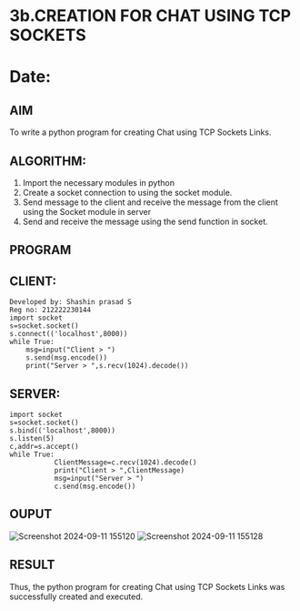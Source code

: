 # 3b.CREATION FOR CHAT USING TCP SOCKETS
# Date: 
## AIM
To write a python program for creating Chat using TCP Sockets Links.
## ALGORITHM:
1. Import the necessary modules in python
2. Create a socket connection to using the socket module.
3. Send message to the client and receive the message from the client using the Socket module in
 server
4. Send and receive the message using the send function in socket.
## PROGRAM 
## CLIENT: 
```
Developed by: Shashin prasad S
Reg no: 212222230144
import socket 
s=socket.socket() 
s.connect(('localhost',8000)) 
while True: 
    msg=input("Client > ") 
    s.send(msg.encode()) 
    print("Server > ",s.recv(1024).decode()) 
```
## SERVER: 
 ```
import socket 
s=socket.socket() 
s.bind(('localhost',8000)) 
s.listen(5) 
c,addr=s.accept() 
while True: 
            ClientMessage=c.recv(1024).decode() 
            print("Client > ",ClientMessage) 
            msg=input("Server > ") 
            c.send(msg.encode())
```
## OUPUT
![Screenshot 2024-09-11 155120](https://github.com/user-attachments/assets/b792ffb6-a857-4e67-958e-3e7f324a7ef1)
![Screenshot 2024-09-11 155128](https://github.com/user-attachments/assets/a707076d-8dcd-4105-9f46-78c3ae6999ae)

## RESULT
Thus, the python program for creating Chat using TCP Sockets Links was successfully 
created and executed.
